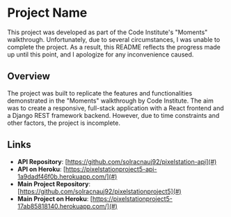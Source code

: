 # Project Name

This project was developed as part of the Code Institute's "Moments" walkthrough. Unfortunately, due to several circumstances, I was unable to complete the project. As a result, this README reflects the progress made up until this point, and I apologize for any inconvenience caused.

## Overview

The project was built to replicate the features and functionalities demonstrated in the "Moments" walkthrough by Code Institute. The aim was to create a responsive, full-stack application with a React frontend and a Django REST framework backend. However, due to time constraints and other factors, the project is incomplete.

## Links

- **API Repository**: [https://github.com/solracnauj92/pixelstation-api](#)
- **API on Heroku**: [https://pixelstationproject5-api-1a9dadf46f0b.herokuapp.com/](#)
- **Main Project Repository**: [https://github.com/solracnauj92/pixelstationproject5](#)
- **Main Project on Heroku**: [https://pixelstationproject5-17ab85818140.herokuapp.com/](#)




